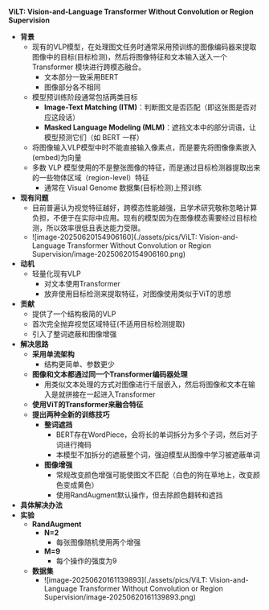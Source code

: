 **ViLT: Vision-and-Language Transformer  Without Convolution or Region Supervision**

- **背景**
  - 现有的VLP模型，在处理图文任务时通常采用预训练的图像编码器来提取图像中的目标(目标检测)，然后将图像特征和文本输入送入一个 Transformer 模块进行跨模态融合。
    - 文本部分一致采用BERT
    - 图像部分各不相同
  - 模型预训练阶段通常包括两类目标
    - **Image-Text Matching (ITM)**：判断图文是否匹配（即这张图是否对应这段话）
    - **Masked Language Modeling (MLM)**：遮挡文本中的部分词语，让模型预测它们（如 BERT 一样）
  - 将图像输入VLP模型中时不能直接输入像素点，而是要先将图像像素嵌入(embed)为向量
  - 多数 VLP 模型使用的不是整张图像的特征，而是通过目标检测器提取出来的一些物体区域（region-level）特征
    - 通常在 Visual Genome 数据集(目标检测)上预训练
- **现有问题**
  - 目前普遍认为视觉特征越好，跨模态性能越强，且学术研究敬称忽略计算负担，不便于在实际中应用。现有的模型因为在图像模态需要经过目标检测，所以效率很低且表达能力受限。
  - ![image-20250620154906160](./assets/pics/ViLT: Vision-and-Language Transformer  Without Convolution or Region Supervision/image-20250620154906160.png)
- **动机**
  - 轻量化现有VLP
    - 对文本使用Transformer
    - 放弃使用目标检测来提取特征，对图像使用类似于ViT的思想
- **贡献**
  - 提供了一个结构极简的VLP
  - 首次完全抛弃视觉区域特征(不适用目标检测提取)
  - 引入了整词遮蔽和图像增强
- **解决思路**
  - **采用单流架构**
    - 结构更简单、参数更少
  - **图像和文本都通过同一个Transformer编码器处理**
    - 用类似文本处理的方式对图像进行千层嵌入，然后将图像和文本在输入是就拼接在一起进入Transformer
  - **使用ViT的Transformer来融合特征**
  - **提出两种全新的训练技巧**
    - **整词遮挡**
      - BERT存在WordPiece，会将长的单词拆分为多个子词，然后对子词进行掩码
      - 本模型不加拆分的遮蔽整个词，强迫模型从图像中学习被遮蔽单词
    - **图像增强**
      - 常规改变颜色增强可能使图文不匹配（白色的狗在草地上，改变颜色变成黄色）
      - 使用RandAugment默认操作，但去除颜色翻转和遮挡
- **具体解决办法**
- **实验**
  - **RandAugment**
    - **N=2**
      - 每张图像随机使用两个增强
    - **M=9**
      - 每个操作的强度为9
  - **数据集**
    - ![image-20250620161139893](./assets/pics/ViLT: Vision-and-Language Transformer  Without Convolution or Region Supervision/image-20250620161139893.png)
